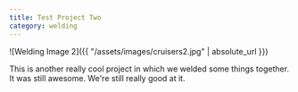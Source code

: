 ```yaml
---
title: Test Project Two
category: welding
---
```


![Welding Image 2]({{ "/assets/images/cruisers2.jpg" | absolute_url }})

This is another really cool project in which we welded some things together. It was still awesome. We're still really good at it.